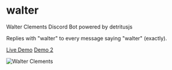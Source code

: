 # walter

Walter Clements Discord Bot
powered by detritusjs

Replies with "walter" to every message saying "walter" (exactly).

[Live Demo](https://discordapp.com/oauth2/authorize?client_id=691271295987351562&permissions=0&scope=bot)
[Demo 2](https://discordapp.com/api/oauth2/authorize?client_id=691382081887928350&permissions=0&scope=bot)

![Walter Clements](https://i.kym-cdn.com/photos/images/newsfeed/001/436/042/8b6.jpg)
